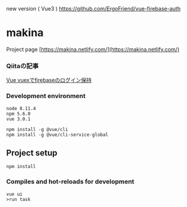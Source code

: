 new version ( Vue3 )
https://github.com/ErgoFriend/vue-firebase-auth

# makina

Project page [https://makina.netlify.com/](https://makina.netlify.com/)

### Qiitaの記事
[Vue vuexでfirebaseのログイン保持](https://qiita.com/ErgoFriend/items/bd1bb445e185bf45e272)

### Development environment

```
node 8.11.4
npm 5.6.0
vue 3.0.1
```

```
npm install -g @vue/cli
npm install -g @vue/cli-service-global
```

## Project setup
```
npm install
```

### Compiles and hot-reloads for development
```
vue ui
>run task
```

